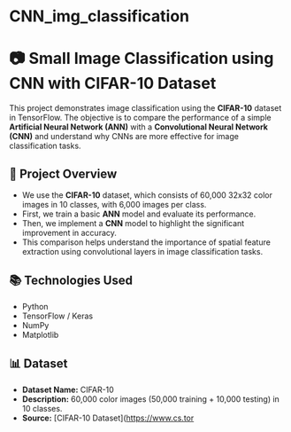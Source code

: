 # CNN_img_classification

# 📷 Small Image Classification using CNN with CIFAR-10 Dataset

This project demonstrates image classification using the **CIFAR-10** dataset in TensorFlow. The objective is to compare the performance of a simple **Artificial Neural Network (ANN)** with a **Convolutional Neural Network (CNN)** and understand why CNNs are more effective for image classification tasks.

## 📌 Project Overview

- We use the **CIFAR-10** dataset, which consists of 60,000 32x32 color images in 10 classes, with 6,000 images per class.
- First, we train a basic **ANN** model and evaluate its performance.
- Then, we implement a **CNN** model to highlight the significant improvement in accuracy.
- This comparison helps understand the importance of spatial feature extraction using convolutional layers in image classification tasks.

## 📚 Technologies Used

- Python
- TensorFlow / Keras
- NumPy
- Matplotlib

## 📊 Dataset

- **Dataset Name:** CIFAR-10
- **Description:** 60,000 color images (50,000 training + 10,000 testing) in 10 classes.
- **Source:** [CIFAR-10 Dataset](https://www.cs.tor
